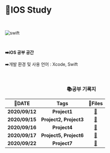 # 🍎IOS Study

</br>

![swift](https://user-images.githubusercontent.com/48006103/94059572-970deb80-fe1d-11ea-85fa-d5375c08c2dc.png)



</br>

**➡️iOS 공부 공간**

➡️개발 환경 및 사용 언어 : Xcode, Swift

</br>

<center>

### 📚공부 기록지

|     📅DATE      |          Tags          |                            📂Files                            |
| :------------: | :--------------------: | :----------------------------------------------------------: |
| **2020/09/12** |      **Project1**      | [:link:](https://github.com/holim0/ios_Study/blob/master/README_Directory/20200912.md) |
| **2020/09/15** | **Project2, Project3** | [:link:](https://github.com/holim0/ios_Study/blob/master/README_Directory/20200915.md) |
| **2020/09/16** |      **Project4**      | [:link:](https://github.com/holim0/ios_Study/blob/master/README_Directory/20200916.md) |
| **2020/09/17** | **Project5, Project6** | [:link:](https://github.com/holim0/ios_Study/blob/master/README_Directory/20200917.md) |
| **2020/09/22** |      **Project7**      | [:link:](https://github.com/holim0/ios_Study/blob/master/README_Directory/20200922.md) |


</center>

</br>
